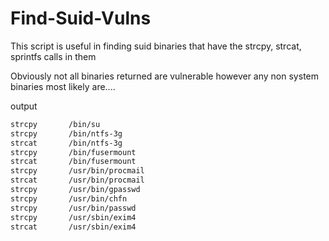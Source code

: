 # Find-Suid-Vulns

This script is useful in finding suid binaries that have the strcpy, strcat, sprintfs calls in them

Obviously not all binaries returned are vulnerable however any non system binaries most likely are....

output

```bash
strcpy     	 /bin/su                                            
strcpy     	 /bin/ntfs-3g                                       
strcat     	 /bin/ntfs-3g                                       
strcpy     	 /bin/fusermount                                    
strcat     	 /bin/fusermount                                    
strcpy     	 /usr/bin/procmail                                  
strcat     	 /usr/bin/procmail                                  
strcpy     	 /usr/bin/gpasswd                                   
strcpy     	 /usr/bin/chfn                                      
strcpy     	 /usr/bin/passwd                                    
strcpy     	 /usr/sbin/exim4                                    
strcat     	 /usr/sbin/exim4    
```
